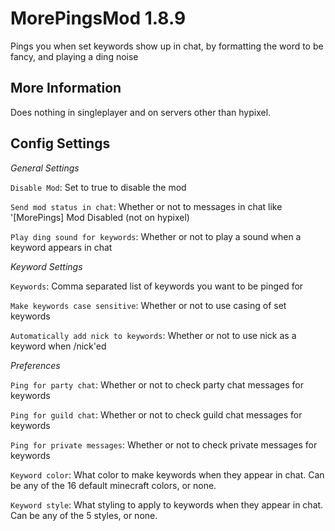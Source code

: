 # MorePingsMod 1.8.9
Pings you when set keywords show up in chat, by formatting the word to be fancy, and playing a ding noise

## More Information
Does nothing in singleplayer and on servers other than hypixel.

## Config Settings

_General Settings_

`Disable Mod`: Set to true to disable the mod

`Send mod status in chat`: Whether or not to messages in chat like '[MorePings] Mod Disabled (not on hypixel)

`Play ding sound for keywords`: Whether or not to play a sound when a keyword appears in chat

_Keyword Settings_

`Keywords`: Comma separated list of keywords you want to be pinged for

`Make keywords case sensitive`: Whether or not to use casing of set keywords

`Automatically add nick to keywords`: Whether or not to use nick as a keyword when /nick'ed

_Preferences_

`Ping for party chat`: Whether or not to check party chat messages for keywords

`Ping for guild chat`: Whether or not to check guild chat messages for keywords

`Ping for private messages`: Whether or not to check private messages for keywords

`Keyword color`: What color to make keywords when they appear in chat. Can be any of the 16 default minecraft colors, or none.

`Keyword style`: What styling to apply to keywords when they appear in chat. Can be any of the 5 styles, or none.
